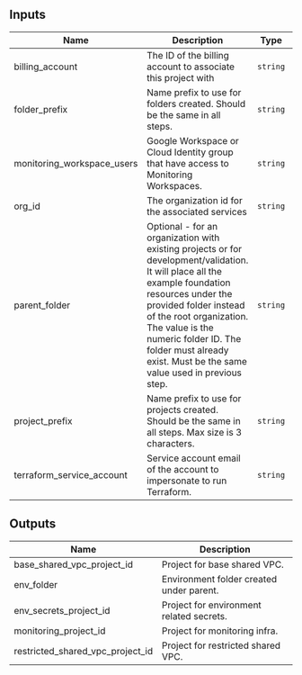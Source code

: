<!-- BEGINNING OF PRE-COMMIT-TERRAFORM DOCS HOOK -->

## Inputs

| Name                         | Description                                                                                                                                                                                                                                                                                                          | Type     | Default  | Required |
|------------------------------|----------------------------------------------------------------------------------------------------------------------------------------------------------------------------------------------------------------------------------------------------------------------------------------------------------------------|----------|----------|:--------:|
| billing\_account             | The ID of the billing account to associate this project with                                                                                                                                                                                                                                                         | `string` | n/a      |   yes    |
| folder\_prefix               | Name prefix to use for folders created. Should be the same in all steps.                                                                                                                                                                                                                                             | `string` | `"fldr"` |    no    |
| monitoring\_workspace\_users | Google Workspace or Cloud Identity group that have access to Monitoring Workspaces.                                                                                                                                                                                                                                  | `string` | n/a      |   yes    |
| org\_id                      | The organization id for the associated services                                                                                                                                                                                                                                                                      | `string` | n/a      |   yes    |
| parent\_folder               | Optional - for an organization with existing projects or for development/validation. It will place all the example foundation resources under the provided folder instead of the root organization. The value is the numeric folder ID. The folder must already exist. Must be the same value used in previous step. | `string` | `""`     |    no    |
| project\_prefix              | Name prefix to use for projects created. Should be the same in all steps. Max size is 3 characters.                                                                                                                                                                                                                  | `string` | `"prj"`  |    no    |
| terraform\_service\_account  | Service account email of the account to impersonate to run Terraform.                                                                                                                                                                                                                                                | `string` | n/a      |   yes    |

## Outputs

| Name                                 | Description                              |
|--------------------------------------|------------------------------------------|
| base\_shared\_vpc\_project\_id       | Project for base shared VPC.             |
| env\_folder                          | Environment folder created under parent. |
| env\_secrets\_project\_id            | Project for environment related secrets. |
| monitoring\_project\_id              | Project for monitoring infra.            |
| restricted\_shared\_vpc\_project\_id | Project for restricted shared VPC.       |

<!-- END OF PRE-COMMIT-TERRAFORM DOCS HOOK -->
